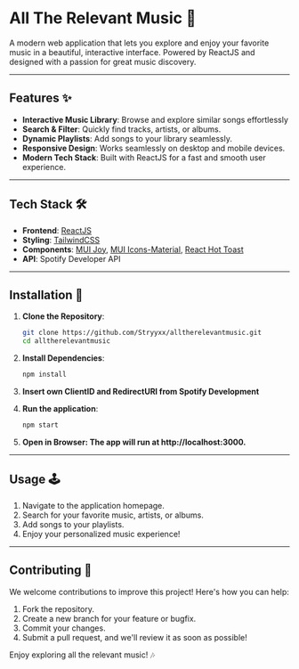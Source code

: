 # All The Relevant Music 🎵

A modern web application that lets you explore and enjoy your favorite music in a beautiful, interactive interface. Powered by ReactJS and designed with a passion for great music discovery.

---

## Features ✨

- **Interactive Music Library**: Browse and explore similar songs effortlessly
- **Search & Filter**: Quickly find tracks, artists, or albums.
- **Dynamic Playlists**: Add songs to your library seamlessly.
- **Responsive Design**: Works seamlessly on desktop and mobile devices.
- **Modern Tech Stack**: Built with ReactJS for a fast and smooth user experience.

---

## Tech Stack 🛠️

- **Frontend**: [ReactJS](https://reactjs.org/)
- **Styling**: [TailwindCSS](https://tailwindcss.com/)
- **Components**: [MUI Joy](https://mui.com/joy-ui/getting-started/), [MUI Icons-Material](https://mui.com/material-ui/material-icons/), [React Hot Toast](https://react-hot-toast.com/)
- **API**: Spotify Developer API

---

## Installation 🚀

1. **Clone the Repository**:
   ```bash
   git clone https://github.com/Stryyxx/alltherelevantmusic.git
   cd alltherelevantmusic

2. **Install Dependencies**:
   ```bash
   npm install

3. **Insert own ClientID and RedirectURI from Spotify Development**

4. **Run the application**:
   ```bash
   npm start
   
5. **Open in Browser: The app will run at http://localhost:3000.**

---

## Usage 🕹️
1. Navigate to the application homepage.
2. Search for your favorite music, artists, or albums.
3. Add songs to your playlists.
4. Enjoy your personalized music experience!

---

## Contributing 🤝
We welcome contributions to improve this project! Here's how you can help:
1. Fork the repository.
2. Create a new branch for your feature or bugfix.
3. Commit your changes.
4. Submit a pull request, and we'll review it as soon as possible!

Enjoy exploring all the relevant music! 🎶
